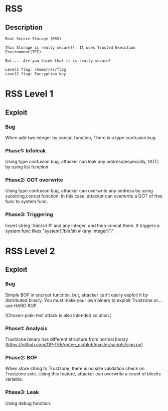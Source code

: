# RSS
## Description 
```
Real Secure Storage (RSS)

This Storage is really secure!!! It uses Trusted Execution Environment(TEE).

But.... Are you think that it is really secure?

Level1 flag: /home/rss/flag
Level2 flag: Encryption key

```
# RSS Level 1
## Exploit

### Bug
When add two integer by concat function, There is a type confusion bug.

### Phase1: Infoleak

Using type confusion bug, attacker can leak any address(especially, GOT) by using list function.

### Phase2: GOT overwrite

Using type confusion bug, attacker can overwrite any address by using substring,concat function.
In this case, attacker can overwrite a GOT of free func to system func.

### Phase3: Triggering

Insert string '/bin/sh #' and any integer, and then concat them.
It triggers a system func likes "system('/bin/sh # {any integer}')".

# RSS Level 2
## Exploit

### Bug

Simple BOF in encrypt function. but, attacker can't easily exploit it by distributed binary.
You must make your own binary to exploit Trustzone or.... use HARD ROP.

(Chosen-plain text attack is also intended solution.)
### Phase1: Analysis

Trustzone binary has different structure from normal binary (https://github.com/OP-TEE/optee_os/blob/master/scripts/sign.py)

### Phase2: BOF

When store string to Trustzone, there is no size validation check on Trustzone side.
Using this feature, attacker can overwrite a count of blocks variable.


### Phase3: Leak

Using debug function.


